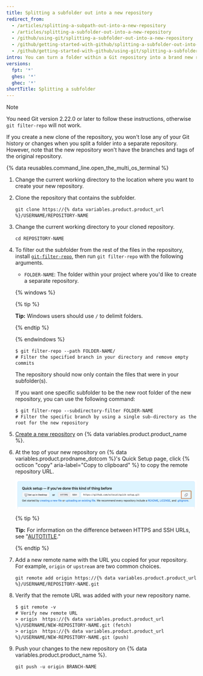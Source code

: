 ```yaml
---
title: Splitting a subfolder out into a new repository
redirect_from:
  - /articles/splitting-a-subpath-out-into-a-new-repository
  - /articles/splitting-a-subfolder-out-into-a-new-repository
  - /github/using-git/splitting-a-subfolder-out-into-a-new-repository
  - /github/getting-started-with-github/splitting-a-subfolder-out-into-a-new-repository
  - /github/getting-started-with-github/using-git/splitting-a-subfolder-out-into-a-new-repository
intro: You can turn a folder within a Git repository into a brand new repository.
versions:
  fpt: '*'
  ghes: '*'
  ghec: '*'
shortTitle: Splitting a subfolder
---
```


> [!NOTE]
> You need Git version 2.22.0 or later to follow these instructions, otherwise `git filter-repo` will not work.

If you create a new clone of the repository, you won't lose any of your Git history or changes when you split a folder into a separate repository.  However, note that the new repository won't have the branches and tags of the original repository.

{% data reusables.command_line.open_the_multi_os_terminal %}

1. Change the current working directory to the location where you want to create your new repository.

1. Clone the repository that contains the subfolder.

   ```shell
   git clone https://{% data variables.product.product_url %}/USERNAME/REPOSITORY-NAME
   ```

1. Change the current working directory to your cloned repository.

   ```shell
   cd REPOSITORY-NAME
   ```

1. To filter out the subfolder from the rest of the files in the repository, install [`git-filter-repo`](https://github.com/newren/git-filter-repo), then run `git filter-repo` with the following arguments.
   * `FOLDER-NAME`: The folder within your project where you'd like to create a separate repository.

   {% windows %}

   {% tip %}

   **Tip:** Windows users should use `/` to delimit folders.

   {% endtip %}

   {% endwindows %}

   ```shell
   $ git filter-repo --path FOLDER-NAME/
   # Filter the specified branch in your directory and remove empty commits
   ```

   The repository should now only contain the files that were in your subfolder(s).

   If you want one specific subfolder to be the new root folder of the new repository, you can use the following command:

   ```shell
   $ git filter-repo --subdirectory-filter FOLDER-NAME
   # Filter the specific branch by using a single sub-directory as the root for the new repository
   ```

1. [Create a new repository](/repositories/creating-and-managing-repositories/creating-a-new-repository) on {% data variables.product.product_name %}.

1. At the top of your new repository on {% data variables.product.prodname_dotcom %}'s Quick Setup page, click {% octicon "copy" aria-label="Copy to clipboard" %} to copy the remote repository URL.

   ![Screenshot of the "Quick Setup" header in a repository. Next to the remote URL, an icon of two overlapping squares is highlighted with an orange outline.](/assets/images/help/repository/copy-remote-repository-url-quick-setup.png)

   {% tip %}

   **Tip:** For information on the difference between HTTPS and SSH URLs, see "[AUTOTITLE](/get-started/getting-started-with-git/about-remote-repositories)."

   {% endtip %}

1. Add a new remote name with the URL you copied for your repository. For example, `origin` or `upstream` are two common choices.

   ```shell
   git remote add origin https://{% data variables.product.product_url %}/USERNAME/REPOSITORY-NAME.git
   ```

1. Verify that the remote URL was added with your new repository name.

    ```shell
    $ git remote -v
    # Verify new remote URL
    > origin  https://{% data variables.product.product_url %}/USERNAME/NEW-REPOSITORY-NAME.git (fetch)
    > origin  https://{% data variables.product.product_url %}/USERNAME/NEW-REPOSITORY-NAME.git (push)
    ```

1. Push your changes to the new repository on {% data variables.product.product_name %}.

    ```shell
    git push -u origin BRANCH-NAME
    ```
